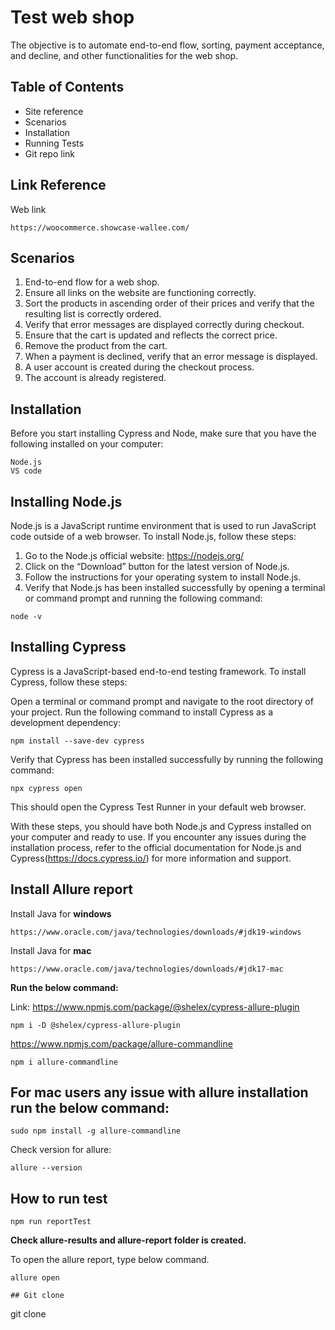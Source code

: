 
# Test web shop

The objective is to automate end-to-end flow, sorting, payment acceptance, and decline, and other functionalities for the web shop.

## Table of Contents

* Site reference
* Scenarios
* Installation
* Running Tests
* Git repo link


## Link Reference

Web link

```
https://woocommerce.showcase-wallee.com/
```






## Scenarios


1. End-to-end flow for a web shop.
2. Ensure all links on the website are functioning correctly.
3. Sort the products in ascending order of their prices and verify that the resulting list is correctly ordered.
4. Verify that error messages are displayed correctly during checkout.
5. Ensure that the cart is updated and reflects the correct price.
6. Remove the product from the cart.
7. When a payment is declined, verify that an error message is displayed.
8. A user account is created during the checkout process.
9. The account is already registered.






## Installation

Before you start installing Cypress and Node, make sure that you have the following installed on your computer:

```
Node.js
VS code
```
## Installing Node.js

Node.js is a JavaScript runtime environment that is used to run JavaScript code outside of a web browser. To install Node.js, follow these steps:

  1. Go to the Node.js official website: https://nodejs.org/
  2. Click on the “Download” button for the latest version of Node.js.
  3. Follow the instructions for your operating system to install Node.js.
  4. Verify that Node.js has been installed successfully by opening a terminal or command prompt and running the following command:

```
node -v
```
## Installing Cypress

Cypress is a JavaScript-based end-to-end testing framework. To install Cypress, follow these steps:

Open a terminal or command prompt and navigate to the root directory of your project.
Run the following command to install Cypress as a development dependency:

```
npm install --save-dev cypress
```
Verify that Cypress has been installed successfully by running the following command:
```
npx cypress open
```
This should open the Cypress Test Runner in your default web browser.

With these steps, you should have both Node.js and Cypress installed on your computer and ready to use. If you encounter any issues during the installation process, refer to the official documentation for Node.js and Cypress(https://docs.cypress.io/) for more information and support.


## Install Allure report

Install Java for **windows**
```
https://www.oracle.com/java/technologies/downloads/#jdk19-windows
```

Install Java for **mac**

```
https://www.oracle.com/java/technologies/downloads/#jdk17-mac
```

**Run the below command:**

Link: https://www.npmjs.com/package/@shelex/cypress-allure-plugin

```
npm i -D @shelex/cypress-allure-plugin
```

https://www.npmjs.com/package/allure-commandline
```
npm i allure-commandline
```

## For mac users any issue with allure installation run the below command:
```
sudo npm install -g allure-commandline
```
Check version for allure:

```
allure --version
```







## How to run test

```
npm run reportTest
```

**Check allure-results and allure-report folder is created.**

To open the allure report, type below command.

```
allure open

## Git clone
```
git clone 
```
